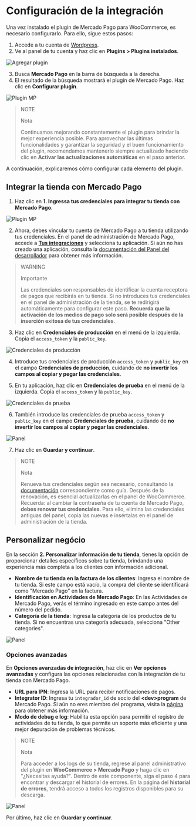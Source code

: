 # Configuración de la integración

Una vez instalado el plugin de Mercado Pago para WooCommerce, es necesario configurarlo. Para ello, sigue estos pasos:

1. Accede a tu cuenta de [Wordpress](https://wordpress.com/).
2. Ve al panel de tu cuenta y haz clic en **Plugins > Plugins instalados**.

![Agregar plugin](/images/woocomerce/installed-plugins-es.png)

3. Busca **Mercado Pago** en la barra de búsqueda a la derecha.
4. El resultado de la búsqueda mostrará el plugin de Mercado Pago. Haz clic en **Configurar plugin**.

![Plugin MP](/images/woocomerce/mercado-pago-plugin-es.png)

> NOTE
>
> Nota
>
> Continuamos mejorando constantemente el plugin para brindar la mejor experiencia posible. Para aprovechar las últimas funcionalidades y garantizar la seguridad y el buen funcionamiento del plugin, recomendamos mantenerlo siempre actualizado haciendo clic en **Activar las actualizaciones automáticas** en el paso anterior.

A continuación, explicaremos cómo configurar cada elemento del plugin.

## Integrar la tienda con Mercado Pago

1. Haz clic en **1. Ingressa tus credenciales para integrar tu tienda con Mercado Pago**.

![Plugin MP](/images/woocomerce/insert-credentials-es.png)

2. Ahora, debes vincular tu cuenta de Mercado Pago a tu tienda utilizando tus credenciales. En el panel de administración de Mercado Pago, accede a **[Tus integraciones](https://www.mercadopago[FAKER][URL][DOMAIN]/developers/panel/app)** y selecciona tu aplicación. Si aún no has creado una aplicación, consulta la [documentación del Panel del desarrollador](/developers/es/docs/woocommerce/additional-content/your-integrations/dashboard) para obtener más información.

> WARNING
>
> Importante
>
> Las credenciales son responsables de identificar la cuenta receptora de pagos que recibirás en tu tienda. Si no introduces tus credenciales en el panel de administración de la tienda, se te redirigirá automáticamente para configurar este paso. **Recuerda que la activación de los medios de pago solo será posible después de la inserción exitosa de tus credenciales**.

3. Haz clic en **Credenciales de producción** en el menú de la izquierda. Copia el `access_token` y la `public_key`.

![Credenciales de producción](/images/woocomerce/test-prod-credentials-api-es.png)

4. Introduce tus credenciales de producción `access_token` y `public_key` en el campo **Credenciales de producción**, cuidando de **no invertir los campos al copiar y pegar las credenciales**.

5. En tu aplicación, haz clic en **Credenciales de prueba** en el menú de la izquierda. Copia el `access_token` y la `public_key`.

![Credenciales de prueba](/images/woocomerce/test-test-credentials-api-es.png)

6. También introduce las credenciales de prueba `access_token` y `public_key` en el campo **Credenciales de prueba**, cuidando de **no invertir los campos al copiar y pegar las credenciales**.

![Panel](/images/woocomerce/test-woo-es.png)

7. Haz clic en **Guardar y continuar**.

> NOTE
>
> Nota
>
> Renueva tus credenciales según sea necesario, consultando la [documentación](/developers/es/docs/woocommerce/additional-content/best-practices/credentials-best-practices/secure-credentials) correspondiente como guía. Después de la renovación, es esencial actualizarlas en el panel de WooCommerce. Recuerda: al cambiar la contraseña de tu cuenta de Mercado Pago, **debes renovar tus credenciales**. Para ello, elimina las credenciales antiguas del panel, copia las nuevas e insértalas en el panel de administración de la tienda.

## Personalizar negócio

En la sección **2. Personalizar información de tu tienda**, tienes la opción de proporcionar detalles específicos sobre tu tienda, brindando una experiencia más completa a los clientes con información adicional.

* **Nombre de tu tienda en la factura de los clientes**: Ingresa el nombre de tu tienda. Si este campo está vacío, la compra del cliente se identificará como "Mercado Pago" en la factura.
* **Identificación en Actividades de Mercado Pago**: En las Actividades de Mercado Pago, verás el término ingresado en este campo antes del número del pedido.
* **Categoría de la tienda**: Ingresa la categoría de los productos de tu tienda. Si no encuentras una categoría adecuada, selecciona "Other categories".

![Panel](/images/woocomerce/customization-es.png) 

### Opciones avanzadas

En **Opciones avanzadas de integración**, haz clic en **Ver opciones avanzadas** y configura las opciones relacionadas con la integración de tu tienda con Mercado Pago.

* **URL para IPN**: Ingresa la URL para recibir notificaciones de pagos.
* **Integrator ID**: Ingresa tu `integrador_id` de socio del **&lt;dev&gt;program** de Mercado Pago. Si aún no eres miembro del programa, visita la [página](https://www.mercadopago[FAKER][URL][DOMAIN]/developers/pt/developer-program) para obtener más información.
* **Modo de debug e log**: Habilita esta opción para permitir el registro de actividades de tu tienda, lo que permite un soporte más eficiente y una mejor depuración de problemas técnicos.

> NOTE
>
> Nota
>
> Para acceder a los logs de su tienda, regrese al panel administrativo del plugin en **WooCommerce > Mercado Pago** y haga clic en "¿Necesitas ayuda?". Dentro de este componente, siga el paso 4 para encontrar y descargar el historial de errores. En la página del **historial de errores**, tendrá acceso a todos los registros disponibles para su descarga.

![Panel](/images/woocomerce/advanced-settings-es.png) 

Por último, haz clic en **Guardar y continuar**.